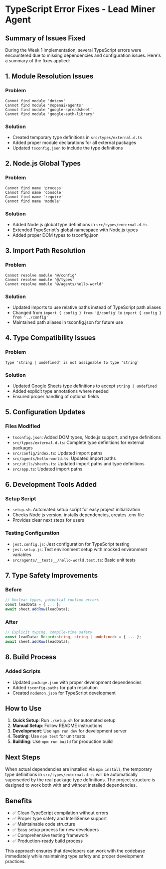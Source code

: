 # TypeScript Error Fixes - Lead Miner Agent

## Summary of Issues Fixed

During the Week 1 implementation, several TypeScript errors were encountered due to missing dependencies and configuration issues. Here's a summary of the fixes applied:

## 1. Module Resolution Issues

### Problem
```
Cannot find module 'dotenv'
Cannot find module '@openai/agents'
Cannot find module 'google-spreadsheet'
Cannot find module 'google-auth-library'
```

### Solution
- Created temporary type definitions in `src/types/external.d.ts`
- Added proper module declarations for all external packages
- Updated `tsconfig.json` to include the type definitions

## 2. Node.js Global Types

### Problem
```
Cannot find name 'process'
Cannot find name 'console'
Cannot find name 'require'
Cannot find name 'module'
```

### Solution
- Added Node.js global type definitions in `src/types/external.d.ts`
- Extended TypeScript's global namespace with Node.js types
- Added proper DOM types to tsconfig.json

## 3. Import Path Resolution

### Problem
```
Cannot resolve module '@/config'
Cannot resolve module '@/types'
Cannot resolve module '@/agents/hello-world'
```

### Solution
- Updated imports to use relative paths instead of TypeScript path aliases
- Changed from `import { config } from '@/config'` to `import { config } from '../config'`
- Maintained path aliases in tsconfig.json for future use

## 4. Type Compatibility Issues

### Problem
```
Type 'string | undefined' is not assignable to type 'string'
```

### Solution
- Updated Google Sheets type definitions to accept `string | undefined`
- Added explicit type annotations where needed
- Ensured proper handling of optional fields

## 5. Configuration Updates

### Files Modified
- `tsconfig.json`: Added DOM types, Node.js support, and type definitions
- `src/types/external.d.ts`: Complete type definitions for external packages
- `src/config/index.ts`: Updated import paths
- `src/agents/hello-world.ts`: Updated import paths  
- `src/utils/sheets.ts`: Updated import paths and type definitions
- `src/app.ts`: Updated import paths

## 6. Development Tools Added

### Setup Script
- `setup.sh`: Automated setup script for easy project initialization
- Checks Node.js version, installs dependencies, creates .env file
- Provides clear next steps for users

### Testing Configuration
- `jest.config.js`: Jest configuration for TypeScript testing
- `jest.setup.js`: Test environment setup with mocked environment variables
- `src/agents/__tests__/hello-world.test.ts`: Basic unit tests

## 7. Type Safety Improvements

### Before
```typescript
// Unclear types, potential runtime errors
const leadData = { ... };
await sheet.addRow(leadData);
```

### After
```typescript
// Explicit typing, compile-time safety
const leadData: Record<string, string | undefined> = { ... };
await sheet.addRow(leadData);
```

## 8. Build Process

### Added Scripts
- Updated `package.json` with proper development dependencies
- Added `tsconfig-paths` for path resolution
- Created `nodemon.json` for TypeScript development

## How to Use

1. **Quick Setup**: Run `./setup.sh` for automated setup
2. **Manual Setup**: Follow README instructions
3. **Development**: Use `npm run dev` for development server
4. **Testing**: Use `npm test` for unit tests
5. **Building**: Use `npm run build` for production build

## Next Steps

When actual dependencies are installed via `npm install`, the temporary type definitions in `src/types/external.d.ts` will be automatically superseded by the real package type definitions. The project structure is designed to work both with and without installed dependencies.

## Benefits

- ✅ Clean TypeScript compilation without errors
- ✅ Proper type safety and IntelliSense support
- ✅ Maintainable code structure
- ✅ Easy setup process for new developers
- ✅ Comprehensive testing framework
- ✅ Production-ready build process

This approach ensures that developers can work with the codebase immediately while maintaining type safety and proper development practices. 